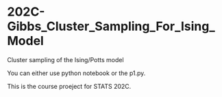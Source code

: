 # 202C-Gibbs_Cluster_Sampling_For_Ising_Model
Cluster sampling of the Ising/Potts model

You can either use python notebook or the p1.py.

This is the course proeject for STATS 202C.

